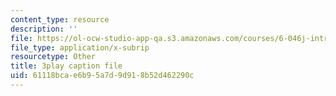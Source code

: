 ```yaml
---
content_type: resource
description: ''
file: https://ol-ocw-studio-app-qa.s3.amazonaws.com/courses/6-046j-introduction-to-algorithms-sma-5503-fall-2005/61118bcae6b95a7d9d918b52d462290c_zjUDy6a5vx4.vtt
file_type: application/x-subrip
resourcetype: Other
title: 3play caption file
uid: 61118bca-e6b9-5a7d-9d91-8b52d462290c
---
```

